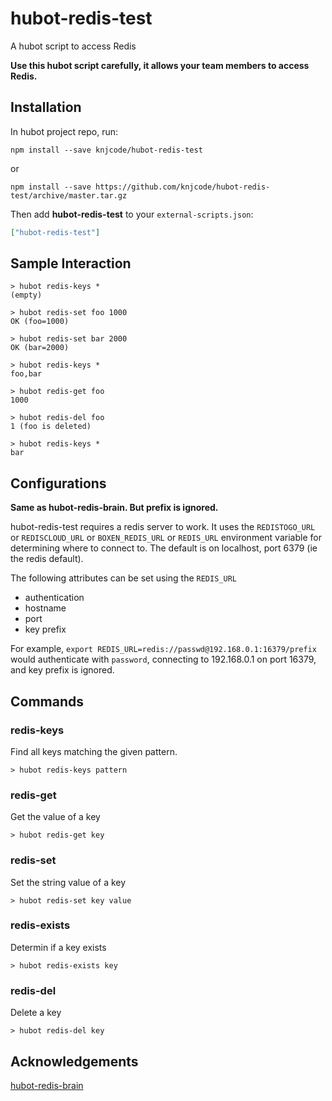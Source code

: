 # hubot-redis-test

A hubot script to access Redis

**Use this hubot script carefully, it allows your team members to access Redis.**


## Installation

In hubot project repo, run:

`npm install --save knjcode/hubot-redis-test`

or

`npm install --save https://github.com/knjcode/hubot-redis-test/archive/master.tar.gz`

Then add **hubot-redis-test** to your `external-scripts.json`:

```json
["hubot-redis-test"]
```


## Sample Interaction

```
> hubot redis-keys *
(empty)

> hubot redis-set foo 1000
OK (foo=1000)

> hubot redis-set bar 2000
OK (bar=2000)

> hubot redis-keys *
foo,bar

> hubot redis-get foo
1000

> hubot redis-del foo
1 (foo is deleted)

> hubot redis-keys *
bar
```


## Configurations

**Same as hubot-redis-brain. But prefix is ignored.**

hubot-redis-test requires a redis server to work.
It uses the `REDISTOGO_URL` or `REDISCLOUD_URL` or `BOXEN_REDIS_URL` or `REDIS_URL` environment variable for determining where to connect to.
The default is on localhost, port 6379 (ie the redis default).

The following attributes can be set using the `REDIS_URL`

* authentication
* hostname
* port
* key prefix

For example, `export REDIS_URL=redis://passwd@192.168.0.1:16379/prefix` would
authenticate with `password`, connecting to 192.168.0.1 on port 16379, and
key prefix is ignored.


## Commands

### redis-keys

Find all keys matching the given pattern.

`> hubot redis-keys pattern`

### redis-get

Get the value of a key

`> hubot redis-get key`

### redis-set

Set the string value of a key

`> hubot redis-set key value`

### redis-exists

Determin if a key exists

`> hubot redis-exists key`

### redis-del

Delete a key

`> hubot redis-del key`


## Acknowledgements

[hubot-redis-brain](https://github.com/hubot-scripts/hubot-redis-brain)
